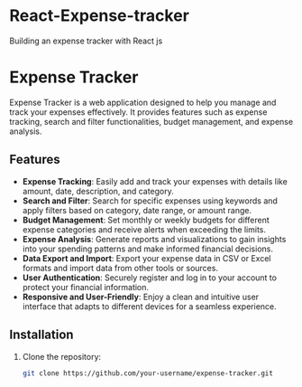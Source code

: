 # React-Expense-tracker
Building an expense tracker with React js
# Expense Tracker

Expense Tracker is a web application designed to help you manage and track your expenses effectively. It provides features such as expense tracking, search and filter functionalities, budget management, and expense analysis.

## Features

- **Expense Tracking**: Easily add and track your expenses with details like amount, date, description, and category.
- **Search and Filter**: Search for specific expenses using keywords and apply filters based on category, date range, or amount range.
- **Budget Management**: Set monthly or weekly budgets for different expense categories and receive alerts when exceeding the limits.
- **Expense Analysis**: Generate reports and visualizations to gain insights into your spending patterns and make informed financial decisions.
- **Data Export and Import**: Export your expense data in CSV or Excel formats and import data from other tools or sources.
- **User Authentication**: Securely register and log in to your account to protect your financial information.
- **Responsive and User-Friendly**: Enjoy a clean and intuitive user interface that adapts to different devices for a seamless experience.

## Installation

1. Clone the repository:

   ```bash
   git clone https://github.com/your-username/expense-tracker.git
